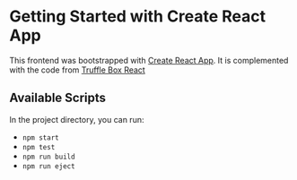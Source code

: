 # Getting Started with Create React App

This frontend was bootstrapped with [Create React App](https://github.com/facebook/create-react-app).
It is complemented with the code from [Truffle Box React](https://github.com/truffle-box/react-box)

## Available Scripts

In the project directory, you can run:

* `npm start`
* `npm test`
* `npm run build`
* `npm run eject`
